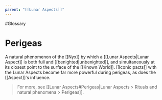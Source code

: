 ```yaml
---
parent: "[[Lunar Aspects]]"
---
```

#Glossary 
# Perigeas

A natural phenomenon of the [[Nyx]] by which a [[Lunar Aspects|Lunar Aspect]] is both full and [[benighted|unbenighted]], and simultaneously at its closest point to the surface of the [[Known World]]. [[Iconic pacts]] with the Lunar Aspects become far more powerful during perigeas, as does the [[Aspect]]'s influence.

> For more, see [[Lunar Aspects#Perigeas|Lunar Aspects > Rituals and natural phenomena > Perigeas]].